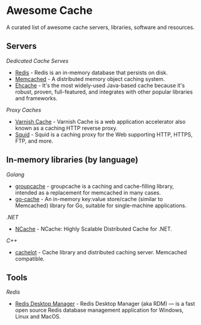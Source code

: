 # Awesome Cache

A curated list of awesome cache servers, libraries, software and resources.


## Servers

*Dedicated Cache Serves*
* [Redis](https://redis.io/) - Redis is an in-memory database that persists on disk.
* [Memcached](https://memcached.org/) - A distributed memory object caching system.
* [Ehcache](https://github.com/ehcache/ehcache3) - It's the most widely-used Java-based cache because it's robust, proven, full-featured, and integrates with other popular libraries and frameworks.

*Proxy Caches*
* [Varnish Cache](https://varnish-cache.org/) - Varnish Cache is a web application accelerator also known as a caching HTTP reverse proxy.
* [Squid](http://www.squid-cache.org/) - Squid is a caching proxy for the Web supporting HTTP, HTTPS, FTP, and more.


## In-memory libraries (by language)

*Golang*
* [groupcache](https://github.com/golang/groupcache) - groupcache is a caching and cache-filling library, intended as a replacement for memcached in many cases.
* [go-cache](https://github.com/patrickmn/go-cache) - An in-memory key:value store/cache (similar to Memcached) library for Go, suitable for single-machine applications.


*.NET*
* [NCache](https://github.com/Alachisoft/NCache) - NCache: Highly Scalable Distributed Cache for .NET.

*C++*
* [cachelot](https://github.com/cachelot/cachelot) - Cache library and distributed caching server. Memcached compatible.


## Tools

*Redis*
* [Redis Desktop Manager](https://redisdesktop.com/) - Redis Desktop Manager (aka RDM) — is a fast open source Redis database management application for Windows, Linux and MacOS.

